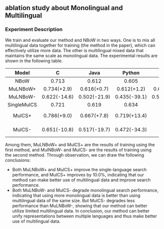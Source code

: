 
## ablation study about Monolingual and Multilingual

### Experiment Description

We train and evaluate our method and NBoW in two ways. One is to mix all multilingual data together for training (the method in the paper), which can effectively utilize more data. The other is multilingual mixed data that maintains the same scale as monolingual data. The experimental results are shown in the following table.

| Model | C | Java | Python | Avg |
| :-: | :-: | :-: | :-: | :-: |
| NBoW |0.713 | 0.612 |0.605 | 0.643 |
| MuLNBoW+ | 0.734(+2.9) | 0.616(+0.7) | 0.612(+1.2) | 0.654(+1.7) |
| MuLNBoW-|0.622(-14.6) |0.502(-21.9) | 0.435(-39.1)| 0.520(-23.7)|
| SingleMulCS |0.721 |  0.619 | 0.634 | 0.658|
| MulCS+ |0.786(+9.0)| 0.667(+7.8)| 0.719(+13.4)| 0.724 (+10.0)|
| MulCS- |0.651(-10.8) | 0.517(-19.7) |0.472(-34.3) | 0.547 (-20.3)|


Among them, MuLNBoW+ and MulCS+ are the results of training using the first method, and MulNBoW- and MulCS- are the results of training using the second method. Through observation, we can draw the following conclusions:
* Both MuLNBoW+ and MulCS+ improve the single-language search performance, and MulCS+ improves by 10.0%, indicating that our method can make better use of multilingual data and improve search performance.
* Both MuLNBoW- and MulCS- degrade monolingual search performance, indicating that using more monolingual data is better than using multilingual data of the same size. But MulCS- degrades less performance than MuLNBoW-, showing that our method can better utilize limited multilingual data.
In conclusion, our method can better unify representations between multiple languages and thus make better use of multilingual data.
